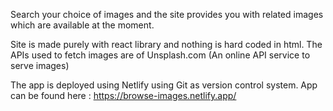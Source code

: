 Search your choice of images and the site provides you with related images which are available at the moment.

Site is made purely with react library and nothing is hard coded in html.
The APIs used to fetch images are of Unsplash.com (An online API service to serve images)

The app is deployed using Netlify using Git as version control system.
App can be found here : https://browse-images.netlify.app/
